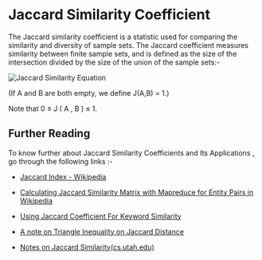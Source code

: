 # Jaccard Similarity Coefficient #

The Jaccard similarity coefficient is a statistic used for comparing the similarity and diversity of sample sets.
The Jaccard coefficient measures similarity between finite sample sets, and is defined as the size of the intersection
divided by the size of the union of the sample sets:-

    
![Jaccard Similarity Equation](https://i.stack.imgur.com/gL3oV.jpg)

(If A and B are both empty, we define J(A,B) = 1.)

 Note that 0 ≤ J ( A , B ) ≤ 1. 
 
 ## Further Reading ##

To know further about Jaccard Similarity Coefficients and Its Applications , go through the following links :-
 
 * [Jaccard Index - Wikipedia](https://en.wikipedia.org/wiki/Jaccard_index)

 * [Calculating Jaccard Similarity Matrix with Mapreduce for Entity Pairs in Wikipedia](https://pdfs.semanticscholar.org/b5d1/74e1f1a851354b63628b498c68af66e75506.pdf)
 
 * [Using Jaccard Coefficient For Keyword Similarity](http://www.iaeng.org/publication/IMECS2013/IMECS2013_pp380-384.pdf)
 
 * [A note on Triangle Inequality on Jaccard Distance](https://arxiv.org/pdf/1612.02696v1.pdf)
 
 * [Notes on Jaccard Similarity(cs.utah.edu)](https://www.cs.utah.edu/~jeffp/teaching/cs5955/L4-Jaccard+Shingle.pdf)
 
